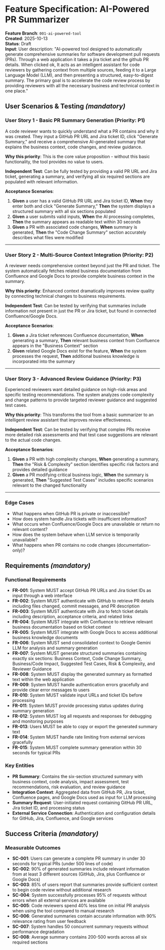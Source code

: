 # Feature Specification: AI-Powered PR Summarizer

**Feature Branch**: `001-ai-powered-tool`  
**Created**: 2025-10-13  
**Status**: Draft  
**Input**: User description: "AI-powered tool designed to automatically generate comprehensive summaries for software development pull requests (PRs). Through a web application it takes a jira ticket and the github PR details. When clicked ok, It acts as an intelligent assistant for code reviewers by gathering context from multiple sources, feeding it to a Large Language Model (LLM), and then presenting a structured, easy-to-digest summary. The primary goal is to accelerate the code review process by providing reviewers with all the necessary business and technical context in one place."

## User Scenarios & Testing *(mandatory)*

### User Story 1 - Basic PR Summary Generation (Priority: P1)

A code reviewer wants to quickly understand what a PR contains and why it was created. They input a GitHub PR URL and Jira ticket ID, click "Generate Summary," and receive a comprehensive AI-generated summary that explains the business context, code changes, and review guidance.

**Why this priority**: This is the core value proposition - without this basic functionality, the tool provides no value to users.

**Independent Test**: Can be fully tested by providing a valid PR URL and Jira ticket, generating a summary, and verifying all six required sections are populated with relevant information.

**Acceptance Scenarios**:

1. **Given** a user has a valid GitHub PR URL and Jira ticket ID, **When** they enter both and click "Generate Summary," **Then** the system displays a structured summary with all six sections populated
2. **Given** a user submits valid inputs, **When** the AI processing completes, **Then** the summary appears as readable text within 30 seconds
3. **Given** a PR with associated code changes, **When** summary is generated, **Then** the "Code Change Summary" section accurately describes what files were modified

---

### User Story 2 - Multi-Source Context Integration (Priority: P2)

A reviewer needs comprehensive context beyond just the PR and ticket. The system automatically fetches related business documentation from Confluence and Google Docs to provide complete business context in the summary.

**Why this priority**: Enhanced context dramatically improves review quality by connecting technical changes to business requirements.

**Independent Test**: Can be tested by verifying that summaries include information not present in just the PR or Jira ticket, but found in connected Confluence/Google Docs.

**Acceptance Scenarios**:

1. **Given** a Jira ticket references Confluence documentation, **When** generating a summary, **Then** relevant business context from Confluence appears in the "Business Context" section
2. **Given** related Google Docs exist for the feature, **When** the system processes the request, **Then** additional business knowledge is incorporated into the summary

---

### User Story 3 - Advanced Review Guidance (Priority: P3)

Experienced reviewers want detailed guidance on high-risk areas and specific testing recommendations. The system analyzes code complexity and change patterns to provide targeted reviewer guidance and suggested test cases.

**Why this priority**: This transforms the tool from a basic summarizer to an intelligent review assistant that improves review effectiveness.

**Independent Test**: Can be tested by verifying that complex PRs receive more detailed risk assessments and that test case suggestions are relevant to the actual code changes.

**Acceptance Scenarios**:

1. **Given** a PR with high complexity changes, **When** generating a summary, **Then** the "Risk & Complexity" section identifies specific risk factors and provides detailed guidance
2. **Given** a PR modifying critical business logic, **When** the summary is generated, **Then** "Suggested Test Cases" includes specific scenarios relevant to the changed functionality

---

### Edge Cases

- What happens when GitHub PR is private or inaccessible?
- How does system handle Jira tickets with insufficient information?
- What occurs when Confluence/Google Docs are unavailable or return no relevant content?
- How does the system behave when LLM service is temporarily unavailable?
- What happens when PR contains no code changes (documentation-only)?

## Requirements *(mandatory)*

### Functional Requirements

- **FR-001**: System MUST accept GitHub PR URLs and Jira ticket IDs as input through a web interface
- **FR-002**: System MUST authenticate with GitHub to retrieve PR details including files changed, commit messages, and PR description
- **FR-003**: System MUST authenticate with Jira to fetch ticket details including description, acceptance criteria, and related links
- **FR-004**: System MUST integrate with Confluence to retrieve relevant business documentation based on ticket context
- **FR-005**: System MUST integrate with Google Docs to access additional business knowledge documents
- **FR-006**: System MUST send consolidated context to Google Gemini LLM for analysis and summary generation
- **FR-007**: System MUST generate structured summaries containing exactly six sections: Business Context, Code Change Summary, Business/Code Impact, Suggested Test Cases, Risk & Complexity, and Reviewer Guidance
- **FR-008**: System MUST display the generated summary as formatted text within the web application
- **FR-009**: System MUST handle authentication errors gracefully and provide clear error messages to users
- **FR-010**: System MUST validate input URLs and ticket IDs before processing
- **FR-011**: System MUST provide processing status updates during summary generation
- **FR-012**: System MUST log all requests and responses for debugging and monitoring purposes
- **FR-013**: Users MUST be able to copy or export the generated summary text
- **FR-014**: System MUST handle rate limiting from external services gracefully
- **FR-015**: System MUST complete summary generation within 30 seconds for typical PRs

### Key Entities

- **PR Summary**: Contains the six-section structured summary with business context, code analysis, impact assessment, test recommendations, risk evaluation, and review guidance
- **Integration Context**: Aggregated data from GitHub PR, Jira ticket, Confluence pages, and Google Docs used as input for LLM processing
- **Summary Request**: User-initiated request containing GitHub PR URL, Jira ticket ID, and processing status
- **External Service Connection**: Authentication and configuration details for GitHub, Jira, Confluence, and Google services

## Success Criteria *(mandatory)*

### Measurable Outcomes

- **SC-001**: Users can generate a complete PR summary in under 30 seconds for typical PRs (under 500 lines of code)
- **SC-002**: 90% of generated summaries include relevant information from at least 3 different sources (GitHub, Jira, plus Confluence or Google Docs)
- **SC-003**: 85% of users report that summaries provide sufficient context to begin code review without additional research
- **SC-004**: System successfully processes 95% of requests without errors when all external services are available
- **SC-005**: Code reviewers spend 40% less time on initial PR analysis when using the tool compared to manual research
- **SC-006**: Generated summaries contain accurate information with 90% relevance rating from user feedback
- **SC-007**: System handles 50 concurrent summary requests without performance degradation
- **SC-008**: Average summary contains 200-500 words across all six required sections
